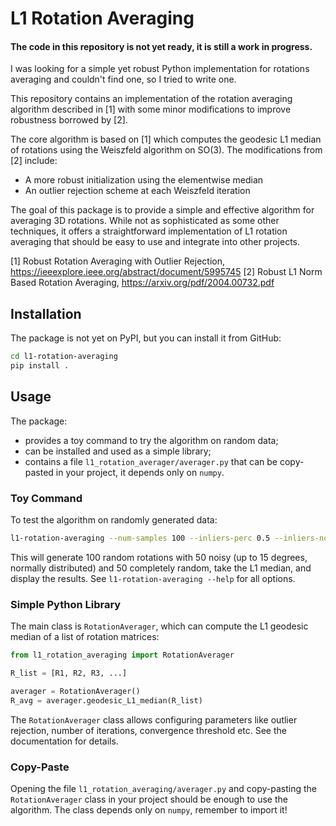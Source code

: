 # L1 Rotation Averaging

#### The code in this repository is not yet ready, it is still a work in progress.

I was looking for a simple yet robust Python implementation for rotations averaging and couldn't find one, so I tried to write one.

This repository contains an implementation of the rotation averaging algorithm described in [1] with some minor modifications to improve robustness borrowed by [2].

The core algorithm is based on [1] which computes the geodesic L1 median of rotations using the Weiszfeld algorithm on SO(3). The modifications from [2] include:

- A more robust initialization using the elementwise median
- An outlier rejection scheme at each Weiszfeld iteration

The goal of this package is to provide a simple and effective algorithm for averaging 3D rotations. While not as sophisticated as some other techniques, it offers a straightforward implementation of L1 rotation averaging that should be easy to use and integrate into other projects.

[1] Robust Rotation Averaging with Outlier Rejection, https://ieeexplore.ieee.org/abstract/document/5995745
[2] Robust L1 Norm Based Rotation Averaging, https://arxiv.org/pdf/2004.00732.pdf

## Installation

The package is not yet on PyPI, but you can install it from GitHub:

```bash
cd l1-rotation-averaging
pip install .
```

## Usage

The package:

- provides a toy command to try the algorithm on random data;
- can be installed and used as a simple library;
- contains a file `l1_rotation_averager/averager.py` that can be copy-pasted in your project, it depends only on `numpy`.

### Toy Command

To test the algorithm on randomly generated data:

```bash
l1-rotation-averaging --num-samples 100 --inliers-perc 0.5 --inliers-noise 15 --plot
```

This will generate 100 random rotations with 50 noisy (up to 15 degrees, normally distributed) and 50 completely random, take the L1 median, and display the results. See `l1-rotation-averaging --help` for all options.

### Simple Python Library 

The main class is `RotationAverager`, which can compute the L1 geodesic median of a list of rotation matrices:

```python
from l1_rotation_averaging import RotationAverager

R_list = [R1, R2, R3, ...]

averager = RotationAverager()
R_avg = averager.geodesic_L1_median(R_list)

```

The `RotationAverager` class allows configuring parameters like outlier rejection, number of iterations, convergence threshold etc. See the documentation for details.

### Copy-Paste
Opening the file `l1_rotation_averaging/averager.py` and copy-pasting the `RotationAverager` class in your project should be enough to use the algorithm. The class depends only on `numpy`, remember to import it!
